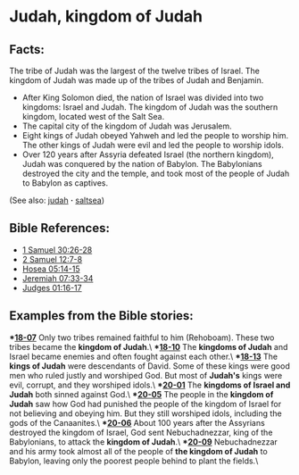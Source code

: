 # Judah, kingdom of Judah #

## Facts: ##

The tribe of Judah was the largest of the twelve tribes of Israel. The kingdom of Judah was made up of the tribes of Judah and Benjamin. 

* After King Solomon died, the nation of Israel was divided into two kingdoms: Israel and Judah. The kingdom of Judah was the southern kingdom, located west of the Salt Sea. 
* The capital city of the kingdom of Judah was Jerusalem.
* Eight kings of Judah obeyed Yahweh and led the people to worship him. The other kings of Judah were evil and led the people to worship idols.
* Over 120 years after Assyria defeated Israel (the northern kingdom), Judah was conquered by the nation of Babylon. The Babylonians destroyed the city and the temple, and took most of the people of Judah to Babylon as captives.

(See also: [judah](../other/judah.md) **·** [saltsea](../other/saltsea.md))

## Bible References: ##

* [1 Samuel 30:26-28](https://door43.org/en/bible/notes/1sa/30/26)
* [2 Samuel 12:7-8](https://door43.org/en/bible/notes/2sa/12/07)
* [Hosea 05:14-15](https://door43.org/en/bible/notes/hos/05/14)
* [Jeremiah 07:33-34](https://door43.org/en/bible/notes/jer/07/33)
* [Judges 01:16-17](https://door43.org/en/bible/notes/jdg/01/16)

## Examples from the Bible stories: ##

  __*[18-07](https://door43.org/en/obs/notes/frames/18-07)__ Only two tribes remained faithful to him (Rehoboam). These two tribes became the __kingdom of Judah__.\\
  __*[18-10](https://door43.org/en/obs/notes/frames/18-10)__ The __kingdoms of Judah__ and Israel became enemies and often fought against each other.\\
  __*[18-13](https://door43.org/en/obs/notes/frames/18-13)__ The __kings of Judah__ were descendants of David. Some of these kings were good men who ruled justly and worshiped God. But most of __Judah's__ kings were evil, corrupt, and they worshiped idols.\\
  __*[20-01](https://door43.org/en/obs/notes/frames/20-01)__ The __kingdoms of Israel and Judah__ both sinned against God.\\
  __*[20-05](https://door43.org/en/obs/notes/frames/20-05)__ The people in the __kingdom of Judah__ saw how God had punished the people of the kingdom of Israel for not believing and obeying him. But they still worshiped idols, including the gods of the Canaanites.\\
  __*[20-06](https://door43.org/en/obs/notes/frames/20-06)__ About 100 years after the Assyrians destroyed the kingdom of Israel, God sent Nebuchadnezzar, king of the Babylonians, to attack the __kingdom of Judah__.\\
  __*[20-09](https://door43.org/en/obs/notes/frames/20-09)__ Nebuchadnezzar and his army took almost all of the people of __the kingdom of Judah__ to Babylon, leaving only the poorest people behind to plant the fields.\\



